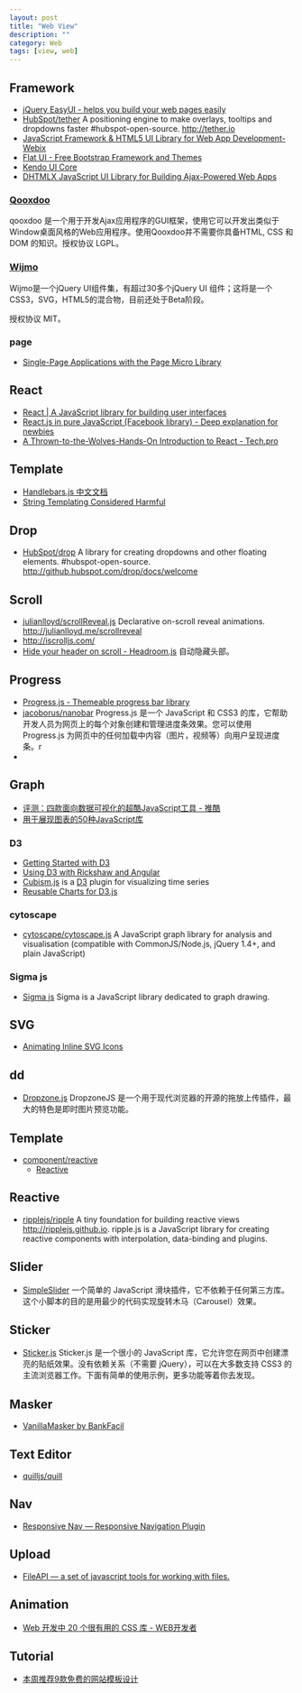 ```yaml
---
layout: post
title: "Web View"
description: ""
category: Web
tags: [view, web]
--- 
```


## Framework

- [jQuery EasyUI - helps you build your web pages easily](http://www.jeasyui.com/)
- [HubSpot/tether](https://github.com/HubSpot/tether) A positioning engine to make overlays, tooltips and dropdowns faster #hubspot-open-source. <http://tether.io>
- [JavaScript Framework & HTML5 UI Library for Web App Development-Webix](http://webix.com/)
- [Flat UI - Free Bootstrap Framework and Themes](http://designmodo.github.io/Flat-UI/)
- [Kendo UI Core](http://www.telerik.com/kendo-ui/open-source-core)
- [DHTMLX JavaScript UI Library for Building Ajax-Powered Web Apps](http://dhtmlx.com/docs/products/dhtmlxSuite/index.shtml)

### [Qooxdoo](http://qooxdoo.org/)

qooxdoo 是一个用于开发Ajax应用程序的GUI框架，使用它可以开发出类似于Window桌面风格的Web应用程序。使用Qooxdoo并不需要你具备HTML, CSS 和 DOM 的知识。授权协议 LGPL。

<!--more-->

### [Wijmo](http://wijmo.com/)

Wijmo是一个jQuery UI组件集，有超过30多个jQuery UI 组件；这将是一个CSS3，SVG，HTML5的混合物，目前还处于Beta阶段。

授权协议 MIT。

### page

- [Single-Page Applications with the Page Micro Library](http://flippinawesome.org/2014/04/28/single-page-applications-with-the-page-micro-library)

## React

- [React | A JavaScript library for building user interfaces](http://facebook.github.io/react/)
- [React.js in pure JavaScript (Facebook library) - Deep explanation for newbies](http://www.webdesignporto.com/react-js-in-pure-javascript-facebook-library/)
- [A Thrown-to-the-Wolves-Hands-On Introduction to React - Tech.pro](http://tech.pro/blog/2020/a-thrown-to-the-wolves-hands-on-introduction-to-react)

## Template

- [Handlebars.js 中文文档](http://keenwon.com/992.html)
- [String Templating Considered Harmful](http://flippinawesome.org/2014/03/24/string-templating-considered-harmful/?-templating-considered-harmful)

## Drop

- [HubSpot/drop](https://github.com/HubSpot/drop/) A library for creating dropdowns and other floating elements. #hubspot-open-source. <http://github.hubspot.com/drop/docs/welcome>

## Scroll

- [julianlloyd/scrollReveal.js](https://github.com/julianlloyd/scrollReveal.js) Declarative on-scroll reveal animations. <http://julianlloyd.me/scrollreveal>
- http://iscrolljs.com/
- [Hide your header on scroll - Headroom.js](http://wicky.nillia.ms/headroom.js/) 自动隐藏头部。

## Progress

- [Progress.js - Themeable progress bar library](http://usablica.github.io/progress.js/)
- [jacoborus/nanobar](https://github.com/jacoborus/nanobar) Progress.js 是一个 JavaScript 和 CSS3 的库，它帮助开发人员为网页上的每个对象创建和管理进度条效果。您可以使用 Progress.js 为网页中的任何加载中内容（图片，视频等）向用户呈现进度条。r
- 

## Graph

- [评测：四款面向数据可视化的超酷JavaScript工具 - 推酷](http://www.tuicool.com/articles/fEBNJzF)
- [用于展现图表的50种JavaScript库](http://www.infoq.com/cn/news/2013/01/50-javascript-chart-lib)

### D3

- [Getting Started with D3](http://thinkingonthinking.com/Getting-Started-With-D3/)
- [Using D3 with Rickshaw and Angular](http://tagtree.tv/d3-with-rickshaw-and-angular)
- [Cubism.js](http://square.github.io/cubism/)  is a [D3](http://mbostock.github.com/d3/) plugin for visualizing time series
- [Reusable Charts for D3.js](http://bugzu.github.io/reD3/)

### cytoscape

- [cytoscape/cytoscape.js](https://github.com/cytoscape/cytoscape.js) A JavaScript graph library for analysis and visualisation (compatible with CommonJS/Node.js, jQuery 1.4+, and plain JavaScript)

### Sigma js

- [Sigma js](http://sigmajs.org/) Sigma is a JavaScript library dedicated to graph drawing.

## SVG

- [Animating Inline SVG Icons](http://flippinawesome.org/2014/06/03/animating-inline-svg-icons/?-inline-svg-icons)  

## dd

- [Dropzone.js](http://www.dropzonejs.com/) DropzoneJS 是一个用于现代浏览器的开源的拖放上传插件，最大的特色是即时图片预览功能。

## Template

- [component/reactive](https://github.com/component/reactive)
	- [Reactive](https://github.com/component/reactive)

## Reactive

- [ripplejs/ripple](https://github.com/ripplejs/ripple) A tiny foundation for building reactive views <http://ripplejs.github.io>. ripple.js is a JavaScript library for creating reactive components with interpolation, data-binding and plugins.

## Slider

- [SimpleSlider](http://ruyadorno.github.io/SimpleSlider/) 一个简单的 JavaScript 滑块插件，它不依赖于任何第三方库。这个小脚本的目的是用最少的代码实现旋转木马（Carousel）效果。

## Sticker

- [Sticker.js](http://stickerjs.cmiscm.com/) Sticker.js 是一个很小的 JavaScript 库，它允许您在网页中创建漂亮的贴纸效果。没有依赖关系（不需要 jQuery），可以在大多数支持 CSS3 的主流浏览器工作。下面有简单的使用示例，更多功能等着你去发现。

## Masker

- [VanillaMasker by BankFacil](http://bankfacil.github.io/vanilla-masker)

## Text Editor

- [quilljs/quill](https://github.com/quilljs/quill/)

## Nav

- [Responsive Nav — Responsive Navigation Plugin](http://responsive-nav.com/)

## Upload

- [FileAPI — a set of javascript tools for working with files.](http://mailru.github.io/FileAPI/)

## Animation

- [Web 开发中 20 个很有用的 CSS 库 - WEB开发者](http://www.admin10000.com/document/4550.html)

## Tutorial

- [本周推荐9款免费的网站模板设计](http://www.gbin1.com/tools/websitetemplate/20130405-free-website-templates/)


